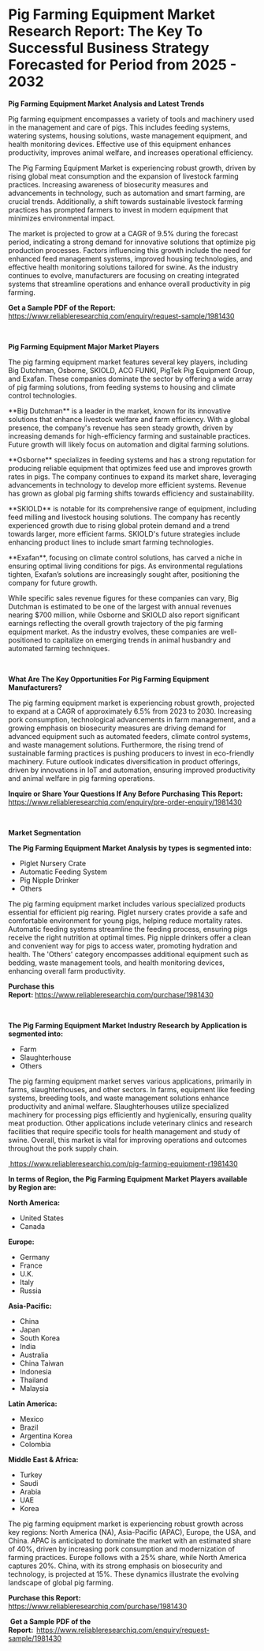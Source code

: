 <p><h1>Pig Farming Equipment Market Research Report: The Key To Successful Business Strategy Forecasted for Period from 2025 - 2032</h1></p><p><strong>Pig Farming Equipment Market Analysis and Latest Trends</strong></p>
<p><p>Pig farming equipment encompasses a variety of tools and machinery used in the management and care of pigs. This includes feeding systems, watering systems, housing solutions, waste management equipment, and health monitoring devices. Effective use of this equipment enhances productivity, improves animal welfare, and increases operational efficiency.</p><p>The Pig Farming Equipment Market is experiencing robust growth, driven by rising global meat consumption and the expansion of livestock farming practices. Increasing awareness of biosecurity measures and advancements in technology, such as automation and smart farming, are crucial trends. Additionally, a shift towards sustainable livestock farming practices has prompted farmers to invest in modern equipment that minimizes environmental impact.</p><p>The market is projected to grow at a CAGR of 9.5% during the forecast period, indicating a strong demand for innovative solutions that optimize pig production processes. Factors influencing this growth include the need for enhanced feed management systems, improved housing technologies, and effective health monitoring solutions tailored for swine. As the industry continues to evolve, manufacturers are focusing on creating integrated systems that streamline operations and enhance overall productivity in pig farming.</p></p>
<p><strong>Get a Sample PDF of the Report:&nbsp;</strong> <a href="https://www.reliableresearchiq.com/enquiry/request-sample/1981430?utm_campaign=1119&utm_medium=2&utm_source=Github&utm_content=ia&utm_term=12042025&utm_id=pig-farming-equipment">https://www.reliableresearchiq.com/enquiry/request-sample/1981430</a></p>
<p>&nbsp;</p>
<p><strong>Pig Farming Equipment Major Market Players</strong></p>
<p><p>The pig farming equipment market features several key players, including Big Dutchman, Osborne, SKIOLD, ACO FUNKI, PigTek Pig Equipment Group, and Exafan. These companies dominate the sector by offering a wide array of pig farming solutions, from feeding systems to housing and climate control technologies.</p><p>**Big Dutchman** is a leader in the market, known for its innovative solutions that enhance livestock welfare and farm efficiency. With a global presence, the company's revenue has seen steady growth, driven by increasing demands for high-efficiency farming and sustainable practices. Future growth will likely focus on automation and digital farming solutions.</p><p>**Osborne** specializes in feeding systems and has a strong reputation for producing reliable equipment that optimizes feed use and improves growth rates in pigs. The company continues to expand its market share, leveraging advancements in technology to develop more efficient systems. Revenue has grown as global pig farming shifts towards efficiency and sustainability.</p><p>**SKIOLD** is notable for its comprehensive range of equipment, including feed milling and livestock housing solutions. The company has recently experienced growth due to rising global protein demand and a trend towards larger, more efficient farms. SKIOLD's future strategies include enhancing product lines to include smart farming technologies.</p><p>**Exafan**, focusing on climate control solutions, has carved a niche in ensuring optimal living conditions for pigs. As environmental regulations tighten, Exafan’s solutions are increasingly sought after, positioning the company for future growth.</p><p>While specific sales revenue figures for these companies can vary, Big Dutchman is estimated to be one of the largest with annual revenues nearing $700 million, while Osborne and SKIOLD also report significant earnings reflecting the overall growth trajectory of the pig farming equipment market. As the industry evolves, these companies are well-positioned to capitalize on emerging trends in animal husbandry and automated farming techniques.</p></p>
<p>&nbsp;</p>
<p><strong>What Are The Key Opportunities For Pig Farming Equipment Manufacturers?</strong></p>
<p><p>The pig farming equipment market is experiencing robust growth, projected to expand at a CAGR of approximately 6.5% from 2023 to 2030. Increasing pork consumption, technological advancements in farm management, and a growing emphasis on biosecurity measures are driving demand for advanced equipment such as automated feeders, climate control systems, and waste management solutions. Furthermore, the rising trend of sustainable farming practices is pushing producers to invest in eco-friendly machinery. Future outlook indicates diversification in product offerings, driven by innovations in IoT and automation, ensuring improved productivity and animal welfare in pig farming operations.</p></p>
<p><strong>Inquire or Share Your Questions If Any Before Purchasing This Report:</strong> <a href="https://www.reliableresearchiq.com/enquiry/pre-order-enquiry/1981430?utm_campaign=1119&utm_medium=2&utm_source=Github&utm_content=ia&utm_term=12042025&utm_id=pig-farming-equipment">https://www.reliableresearchiq.com/enquiry/pre-order-enquiry/1981430</a></p>
<p>&nbsp;</p>
<p><strong>Market Segmentation</strong></p>
<p><strong>The Pig Farming Equipment Market Analysis by types is segmented into:</strong></p>
<p><ul><li>Piglet Nursery Crate</li><li>Automatic Feeding System</li><li>Pig Nipple Drinker</li><li>Others</li></ul></p>
<p><p>The pig farming equipment market includes various specialized products essential for efficient pig rearing. Piglet nursery crates provide a safe and comfortable environment for young pigs, helping reduce mortality rates. Automatic feeding systems streamline the feeding process, ensuring pigs receive the right nutrition at optimal times. Pig nipple drinkers offer a clean and convenient way for pigs to access water, promoting hydration and health. The 'Others' category encompasses additional equipment such as bedding, waste management tools, and health monitoring devices, enhancing overall farm productivity.</p></p>
<p><strong>Purchase this Report:&nbsp;</strong><a href="https://www.reliableresearchiq.com/purchase/1981430?utm_campaign=1119&utm_medium=2&utm_source=Github&utm_content=ia&utm_term=12042025&utm_id=pig-farming-equipment">https://www.reliableresearchiq.com/purchase/1981430</a></p>
<p>&nbsp;</p>
<p><strong>The Pig Farming Equipment Market Industry Research by Application is segmented into:</strong></p>
<p><ul><li>Farm</li><li>Slaughterhouse</li><li>Others</li></ul></p>
<p><p>The pig farming equipment market serves various applications, primarily in farms, slaughterhouses, and other sectors. In farms, equipment like feeding systems, breeding tools, and waste management solutions enhance productivity and animal welfare. Slaughterhouses utilize specialized machinery for processing pigs efficiently and hygienically, ensuring quality meat production. Other applications include veterinary clinics and research facilities that require specific tools for health management and study of swine. Overall, this market is vital for improving operations and outcomes throughout the pork supply chain.</p></p>
<p><a href="https://www.reliableresearchiq.com/pig-farming-equipment-r1981430?utm_campaign=1119&utm_medium=2&utm_source=Github&utm_content=ia&utm_term=12042025&utm_id=pig-farming-equipment">&nbsp;https://www.reliableresearchiq.com/pig-farming-equipment-r1981430</a></p>
<p><strong>In terms of Region, the Pig Farming Equipment Market Players available by Region are:</strong></p>
<p>
    <p> <strong> North America: </strong>
        <ul>
            <li>United States</li>
            <li>Canada</li>
        </ul>
        </p> 
    <p> <strong> Europe: </strong>
        <ul>
            <li>Germany</li>
            <li>France</li>
            <li>U.K.</li>
            <li>Italy</li>
            <li>Russia</li>
        </ul>
        </p> 
    <p> <strong> Asia-Pacific: </strong>
        <ul>
            <li>China</li>
            <li>Japan</li>
            <li>South Korea</li>
            <li>India</li>
            <li>Australia</li>
            <li>China Taiwan</li>
            <li>Indonesia</li>
            <li>Thailand</li>
            <li>Malaysia</li>
        </ul>
        </p> 
    <p> <strong> Latin America: </strong>
        <ul>
            <li>Mexico</li>
            <li>Brazil</li>
            <li>Argentina Korea</li>
            <li>Colombia</li>
        </ul>
        </p> 
    <p> <strong> Middle East & Africa: </strong>
        <ul>
            <li>Turkey</li>
            <li>Saudi</li>
            <li>Arabia</li>
            <li>UAE</li>
            <li>Korea</li>
        </ul>
    </p>
    </p>
<p><p>The pig farming equipment market is experiencing robust growth across key regions: North America (NA), Asia-Pacific (APAC), Europe, the USA, and China. APAC is anticipated to dominate the market with an estimated share of 40%, driven by increasing pork consumption and modernization of farming practices. Europe follows with a 25% share, while North America captures 20%. China, with its strong emphasis on biosecurity and technology, is projected at 15%. These dynamics illustrate the evolving landscape of global pig farming.</p></p>
<p><strong>Purchase this Report: </strong><a href="https://www.reliableresearchiq.com/purchase/1981430?utm_campaign=1119&utm_medium=2&utm_source=Github&utm_content=ia&utm_term=12042025&utm_id=pig-farming-equipment">https://www.reliableresearchiq.com/purchase/1981430</a></p>
<p>&nbsp;<strong>Get a Sample PDF of the Report:&nbsp;&nbsp;</strong><a href="https://www.reliableresearchiq.com/enquiry/request-sample/1981430?utm_campaign=1119&utm_medium=2&utm_source=Github&utm_content=ia&utm_term=12042025&utm_id=pig-farming-equipment">https://www.reliableresearchiq.com/enquiry/request-sample/1981430</a></p>
<p><strong></strong></p>
<p><p></p><p></p><p></p></p>